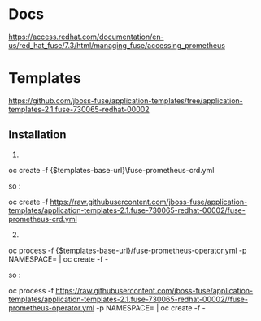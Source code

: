 # Docs

https://access.redhat.com/documentation/en-us/red_hat_fuse/7.3/html/managing_fuse/accessing_prometheus

# Templates

https://github.com/jboss-fuse/application-templates/tree/application-templates-2.1.fuse-730065-redhat-00002

## Installation

1.

oc create -f {$templates-base-url}\fuse-prometheus-crd.yml

so :

oc create -f https://raw.githubusercontent.com/jboss-fuse/application-templates/application-templates-2.1.fuse-730065-redhat-00002/fuse-prometheus-crd.yml

2.

oc process -f {$templates-base-url}/fuse-prometheus-operator.yml -p NAMESPACE=<YOUR NAMESPACE> | oc create -f -

so :

oc process -f https://raw.githubusercontent.com/jboss-fuse/application-templates/application-templates-2.1.fuse-730065-redhat-00002//fuse-prometheus-operator.yml -p NAMESPACE=<YOUR NAMESPACE> | oc create -f -